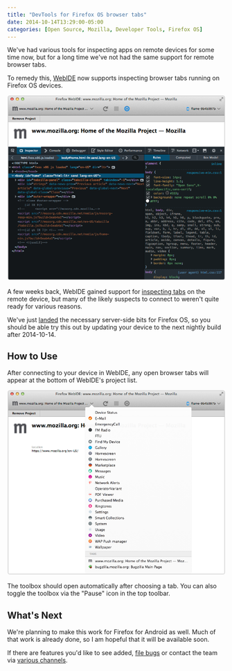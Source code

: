 ```yaml
---
title: "DevTools for Firefox OS browser tabs"
date: 2014-10-14T13:29:00-05:00
categories: [Open Source, Mozilla, Developer Tools, Firefox OS]
---
```


We've had various tools for inspecting apps on remote devices for some time now,
but for a long time we've not had the same support for remote browser tabs.

To remedy this, [WebIDE][1] now supports inspecting browser tabs running on Firefox OS devices.

![Inspecting a tab in WebIDE][webide-tab]

A few weeks back, WebIDE gained support for [inspecting tabs][2] on the remote
device, but many of the likely suspects to connect to weren't quite ready for
various reasons.

We've just [landed][3] the necessary server-side bits for Firefox OS, so you
should be able try this out by updating your device to the next nightly build
after 2014-10-14.

## How to Use

After connecting to your device in WebIDE, any open browser tabs will appear at
the bottom of WebIDE's project list.

![Browser tab list in WebIDE][webide-tab-list]

The toolbox should open automatically after choosing a tab.  You can also toggle
the toolbox via the "Pause" icon in the top toolbar.

## What's Next

We're planning to make this work for Firefox for Android as well.  Much of
that work is already done, so I am hopeful that it will be available soon.

If there are features you'd like to see added, [file bugs][bugs] or contact the
team via [various channels][involved].

[1]: https://developer.mozilla.org/docs/Tools/WebIDE
[2]: https://bugzilla.mozilla.org/show_bug.cgi?id=1009604
[3]: https://bugzilla.mozilla.org/show_bug.cgi?id=975084
[bugs]: https://bugzilla.mozilla.org/enter_bug.cgi?product=Firefox&component=Developer%20Tools%3A%20WebIDE
[involved]: https://wiki.mozilla.org/DevTools/GetInvolved#Communication
[webide-tab]: /images/posts/webide-tab.png
[webide-tab-list]: /images/posts/webide-tab-list.png

